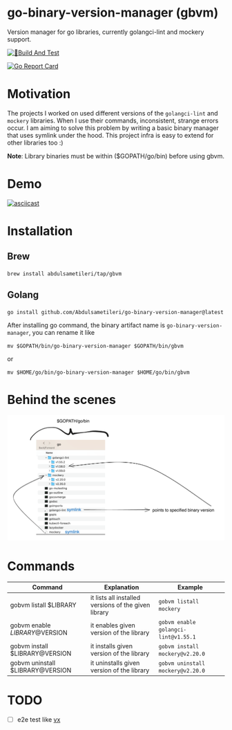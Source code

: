 # go-binary-version-manager (gbvm)

Version manager for go libraries, currently golangci-lint and mockery support.

[![🔨Build And Test](https://github.com/Abdulsametileri/go-binary-version-manager/actions/workflows/test.yml/badge.svg?branch=main)](https://github.com/Abdulsametileri/go-binary-version-manager/actions/workflows/test.yml)

[![Go Report Card](https://goreportcard.com/badge/github.com/Abdulsametileri/go-binary-version-manager)](https://goreportcard.com/report/github.com/Abdulsametileri/go-binary-version-manager)

# Motivation

The projects I worked on used different versions of the `golangci-lint` and `mockery` libraries. When I use their
commands, inconsistent, strange errors occur.
I am aiming to solve this problem by writing a basic binary manager that uses symlink under the hood.
This project infra is easy to extend for other libraries too :)  

**Note**: Library binaries must be within ($GOPATH/go/bin) before using gbvm.

# Demo

[![asciicast](https://asciinema.org/a/663612.svg)](https://asciinema.org/a/663612)

# Installation

## Brew

`brew install abdulsametileri/tap/gbvm`

## Golang

`go install github.com/Abdulsametileri/go-binary-version-manager@latest`

After installing go command, the binary artifact name is `go-binary-version-manager`, 
you can rename it like

```shell
mv $GOPATH/bin/go-binary-version-manager $GOPATH/bin/gbvm
``` 

or

```shell
mv $HOME/go/bin/go-binary-version-manager $HOME/go/bin/gbvm
```

# Behind the scenes

![behind-the-scenes.png](.github%2Fimages%2Fbehind-the-scenes.png)

# Commands

| Command                          | Explanation                                          | Example                              |
|----------------------------------|------------------------------------------------------|--------------------------------------|
| gobvm listall $LIBRARY           | it lists all installed versions of the given library | `gobvm listall mockery`              |
| gobvm enable $LIBRARY@$VERSION   | it enables given version of the library              | `gobvm enable golangci-lint@v1.55.1` |
| gobvm install $LIBRARY@VERSION   | it installs given version of the library             | `gobvm install mockery@v2.20.0`      |
| gobvm uninstall $LIBRARY@VERSION | it uninstalls given version of the library           | `gobvm uninstall mockery@v2.20.0`    |


# TODO
- [ ] e2e test like [vx](https://github.com/Abdulsametileri/vX/blob/main/e2e-test.sh)